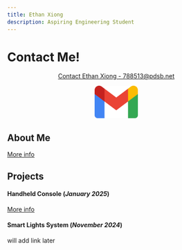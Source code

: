 ```yaml
---
title: Ethan Xiong
description: Aspiring Engineering Student
---
```


# Contact Me!

<p align="center">
    <a href="https://mail.google.com/mail/u/0/?fs=1&to=788513@pdsb.net&tf=cm">Contact Ethan Xiong - 788513@pdsb.net</a>
</p>
<p align="center">
    <img src="./assets/gmail.png" width="100" height="75">
</p>

## About Me

[More info](./aboutme.html)

## Projects

#### Handheld Console (_January 2025_)

[More info](./console.html)

#### Smart Lights System (_November 2024_)

will add link later